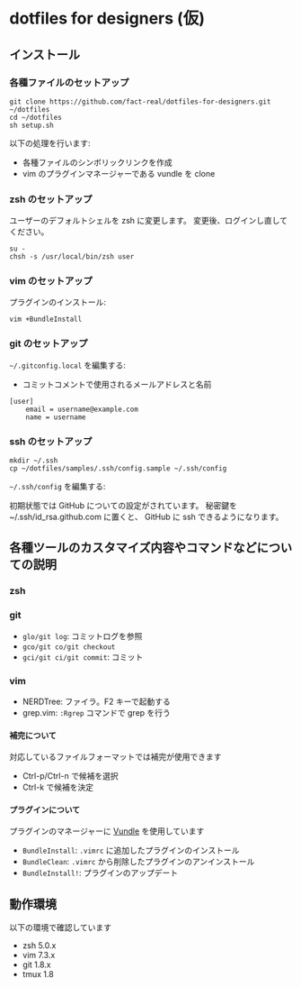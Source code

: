 # dotfiles for designers (仮)

## インストール

### 各種ファイルのセットアップ

```
git clone https://github.com/fact-real/dotfiles-for-designers.git ~/dotfiles
cd ~/dotfiles
sh setup.sh
```

以下の処理を行います:

* 各種ファイルのシンボリックリンクを作成
* vim のプラグインマネージャーである vundle を clone

### zsh のセットアップ

ユーザーのデフォルトシェルを zsh に変更します。
変更後、ログインし直してください。

```
su -
chsh -s /usr/local/bin/zsh user
```

### vim のセットアップ

プラグインのインストール:

```
vim +BundleInstall
```

### git のセットアップ

`~/.gitconfig.local` を編集する:

* コミットコメントで使用されるメールアドレスと名前

```
[user]
    email = username@example.com
    name = username
```

### ssh のセットアップ

```
mkdir ~/.ssh
cp ~/dotfiles/samples/.ssh/config.sample ~/.ssh/config
```

`~/.ssh/config` を編集する:

初期状態では GitHub についての設定がされています。
秘密鍵を ~/.ssh/id_rsa.github.com に置くと、 GitHub に ssh できるようになります。

## 各種ツールのカスタマイズ内容やコマンドなどについての説明

### zsh

### git

* `glo/git log`: コミットログを参照
* `gco/git co/git checkout`
* `gci/git ci/git commit`: コミット

### vim

* NERDTree: ファイラ。F2 キーで起動する
* grep.vim: `:Rgrep` コマンドで grep を行う

#### 補完について

対応しているファイルフォーマットでは補完が使用できます

* Ctrl-p/Ctrl-n で候補を選択
* Ctrl-k で候補を決定

#### プラグインについて

プラグインのマネージャーに [Vundle](https://github.com/gmarik/vundle) を使用しています

* `BundleInstall`: `.vimrc` に追加したプラグインのインストール
* `BundleClean`: `.vimrc` から削除したプラグインのアンインストール
* `BundleInstall!`: プラグインのアップデート

## 動作環境

以下の環境で確認しています

* zsh 5.0.x
* vim 7.3.x
* git 1.8.x
* tmux 1.8
